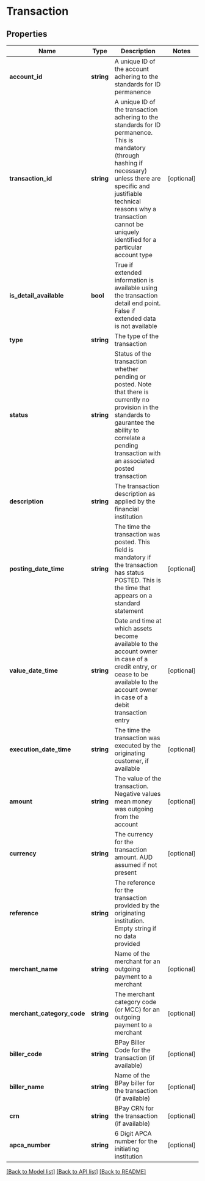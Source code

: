# Transaction

## Properties
Name | Type | Description | Notes
------------ | ------------- | ------------- | -------------
**account_id** | **string** | A unique ID of the account adhering to the standards for ID permanence | 
**transaction_id** | **string** | A unique ID of the transaction adhering to the standards for ID permanence. This is mandatory (through hashing if necessary) unless there are specific and justifiable technical reasons why a transaction cannot be uniquely identified for a particular account type | [optional] 
**is_detail_available** | **bool** | True if extended information is available using the transaction detail end point. False if extended data is not available | 
**type** | **string** | The type of the transaction | 
**status** | **string** | Status of the transaction whether pending or posted.  Note that there is currently no provision in the standards to gaurantee the ability to correlate a pending transaction with an associated posted transaction | 
**description** | **string** | The transaction description as applied by the financial institution | 
**posting_date_time** | **string** | The time the transaction was posted. This field is mandatory if the transaction has status POSTED. This is the time that appears on a standard statement | [optional] 
**value_date_time** | **string** | Date and time at which assets become available to the account owner in case of a credit entry, or cease to be available to the account owner in case of a debit transaction entry | [optional] 
**execution_date_time** | **string** | The time the transaction was executed by the originating customer, if available | [optional] 
**amount** | **string** | The value of the transaction. Negative values mean money was outgoing from the account | [optional] 
**currency** | **string** | The currency for the transaction amount. AUD assumed if not present | [optional] 
**reference** | **string** | The reference for the transaction provided by the originating institution.  Empty string if no data provided | 
**merchant_name** | **string** | Name of the merchant for an outgoing payment to a merchant | [optional] 
**merchant_category_code** | **string** | The merchant category code (or MCC) for an outgoing payment to a merchant | [optional] 
**biller_code** | **string** | BPay Biller Code for the transaction (if available) | [optional] 
**biller_name** | **string** | Name of the BPay biller for the transaction (if available) | [optional] 
**crn** | **string** | BPay CRN for the transaction (if available) | [optional] 
**apca_number** | **string** | 6 Digit APCA number for the initiating institution | [optional] 

[[Back to Model list]](../README.md#documentation-for-models) [[Back to API list]](../README.md#documentation-for-api-endpoints) [[Back to README]](../README.md)

